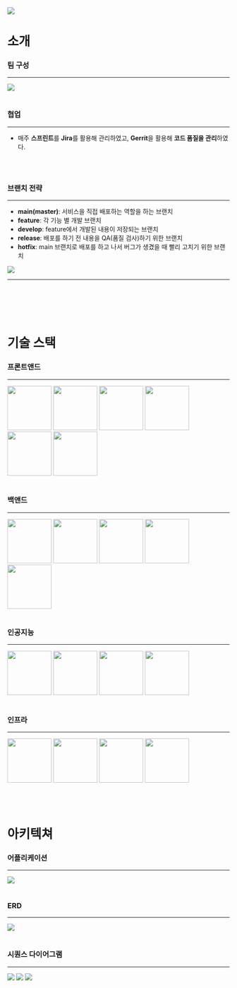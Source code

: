 <img src="./readme-image/logo.png">

# 소개

### 팀 구성

---

<img src='./readme-image/my-teams.png'>

<br/>
<br/>

### 협업

---

- 매주 **스프린트**를 **Jira**를 활용해 관리하였고, **Gerrit**을 활용해 **코드 품질을 관리**하였다.

<br/>
<br/>

### 브랜치 전략

---

- **main(master)**: 서비스을 직접 배포하는 역할을 하는 브랜치
- **feature**: 각 기능 별 개발 브랜치
- **develop**: feature에서 개발된 내용이 저장되는 브랜치
- **release**: 배포를 하기 전 내용을 QA(품질 검사)하기 위한 브랜치
- **hotfix**: main 브랜치로 배포를 하고 나서 버그가 생겼을 때 빨리 고치기 위한 브랜치

<img src='./readme-image/git-branch-img.png'>

---

<br/>
<br/>
<br/>
<br/>

# 기술 스택

### 프론트앤드

---

<img width=100 src='./readme-image/nextjs-logo.png'>
<img width=100 src='./readme-image/react-logo.png'>
<img width=100 src='./readme-image/typescript-logo.png'>
<img width=100 src='./readme-image/recoil-logo.png'>
<img width=100 src='./readme-image/react-query-logo.png'>
<img width=100 src='./readme-image/styled-component-logo.png'>

<br/>
<br/>

### 백앤드

---

<img width=100 src='./readme-image/spring.png'>
<img width=100 src='./readme-image/spring security.png'>
<img width=100 src='./readme-image/jpa.png'>
<img width=100 src='./readme-image/mysql.png'>
<img width=100 src='./readme-image/s3.png'>

<br/>
<br/>

### 인공지능

---

<img width=100 src='./readme-image/python-logo.png'>
<img width=100 src='./readme-image/tensorflow-logo.png'>
<img width=100 src='./readme-image/linux-logo.png'>
<img width=100 src='./readme-image/node-js-logo.png'>

<br/>
<br/>

### 인프라

---

<img width=100 src='./readme-image/ec2.png'>
<img width=100 src='./readme-image/nginx.png'>
<img width=100 src='./readme-image/jenkins.png'>
<img width=100 src='./readme-image/docker.png'>

<br/>
<br/>
<br/>
<br/>

# 아키텍쳐

### 어플리케이션

---

<img src="./readme-image/b111-architecture.png">

<br/>
<br/>

### ERD

---

<img src="./readme-image/erd.png">

<br/>
<br/>

### 시퀀스 다이어그램

---

<img src="./readme-image/sequence1.PNG">
<img src="./readme-image/sequence2.PNG">
<img src="./readme-image/sequence3.PNG">
